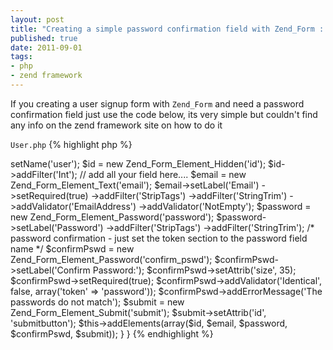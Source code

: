 ```yaml
--- 
layout: post
title: "Creating a simple password confirmation field with Zend_Form : How to"
published: true
date: 2011-09-01
tags: 
- php
- zend framework
---
```

If you creating a user signup form with `Zend_Form` and need a password confirmation field just use the code below, its very simple but couldn't find any info on the zend framework site on how to do it

`User.php`
{% highlight php %}
<?php
 
class Application_Form_User extends Zend_Form
{
 
    public function init()
    {
        /* Form Elements & Other Definitions Here ... */
 
        $this->setName('user');
        $id = new Zend_Form_Element_Hidden('id');
        $id->addFilter('Int');
        // add all your field here....
 
        $email = new Zend_Form_Element_Text('email');
        $email->setLabel('Email')
            ->setRequired(true)
            ->addFilter('StripTags')
            ->addFilter('StringTrim')
            ->addValidator('EmailAddress')
            ->addValidator('NotEmpty');
 
        $password = new Zend_Form_Element_Password('password');
        $password->setLabel('Password')
            ->addFilter('StripTags')
            ->addFilter('StringTrim');
 
        /* password confirmation - just set the token section to the password field name */
        $confirmPswd = new Zend_Form_Element_Password('confirm_pswd');
        $confirmPswd->setLabel('Confirm Password:');
        $confirmPswd->setAttrib('size', 35);
        $confirmPswd->setRequired(true);
        $confirmPswd->addValidator('Identical', false, array('token' => 'password'));
        $confirmPswd->addErrorMessage('The passwords do not match');
 
        $submit = new Zend_Form_Element_Submit('submit');
        $submit->setAttrib('id', 'submitbutton');
        $this->addElements(array($id,   
             $email, $password, $confirmPswd,
        $submit));
    }
 
}
{% endhighlight %}

